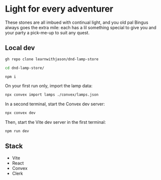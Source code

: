 # Light for every adventurer

These stones are all imbued with continual light, and you old pal Bingus always goes the extra mile: each has a lil something special to give you and your party a pick-me-up to suit any quest.

## Local dev

```bash
gh repo clone learnwithjason/dnd-lamp-store

cd dnd-lamp-store/

npm i
```

On your first run only, import the lamp data:

```bash
npx convex import lamps ./convex/lamps.json
```

In a second terminal, start the Convex dev server:

```bash
npx convex dev
```

Then, start the Vite dev server in the first terminal:

```bash
npm run dev
```

## Stack

- Vite
- React
- Convex
- Clerk
